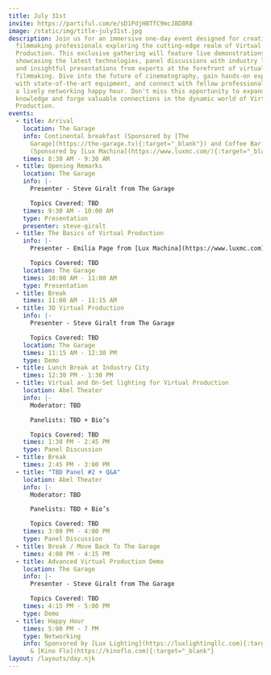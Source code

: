 ```yaml
---
title: July 31st
invite: https://partiful.com/e/sD1PdjH8TfC9mcJ8D8R8
image: /static/img/title-july31st.jpg
description: Join us for an immersive one-day event designed for creative
  filmmaking professionals exploring the cutting-edge realm of Virtual
  Production. This exclusive gathering will feature live demonstrations
  showcasing the latest technologies, panel discussions with industry leaders,
  and insightful presentations from experts at the forefront of virtual
  filmmaking. Dive into the future of cinematography, gain hands-on experience
  with state-of-the-art equipment, and connect with fellow professionals during
  a lively networking happy hour. Don't miss this opportunity to expand your
  knowledge and forge valuable connections in the dynamic world of Virtual
  Production.
events:
  - title: Arrival
    location: The Garage
    info: Continental breakfast (Sponsored by [The
      Garage](https://the-garage.tv){:target="_blank"}) and Coffee Bar
      (Sponsored by [Lux Machina](https://www.luxmc.com/){:target="_blank"})
    times: 8:30 AM - 9:30 AM
  - title: Opening Remarks
    location: The Garage
    info: |-
      Presenter - Steve Giralt from The Garage

      Topics Covered: TBD
    times: 9:30 AM - 10:00 AM
    type: Presentation
    presenter: steve-giralt
  - title: The Basics of Virtual Production
    info: |-
      Presenter - Emilia Page from [Lux Machina](https://www.luxmc.com)

      Topics Covered: TBD
    location: The Garage
    times: 10:00 AM - 11:00 AM
    type: Presentation
  - title: Break
    times: 11:00 AM - 11:15 AM
  - title: 3D Virtual Production
    info: |-
      Presenter - Steve Giralt from The Garage

      Topics Covered: TBD
    location: The Garage
    times: 11:15 AM - 12:30 PM
    type: Demo
  - title: Lunch Break at Industry City
    times: 12:30 PM - 1:30 PM
  - title: Virtual and On-Set lighting for Virtual Production
    location: Abel Theater
    info: |-
      Moderator: TBD

      Panelists: TBD + Bio’s

      Topics Covered: TBD
    times: 1:30 PM - 2:45 PM
    type: Panel Discussion
  - title: Break
    times: 2:45 PM - 3:00 PM
  - title: "TBD Panel #2 + Q&A"
    location: Abel Theater
    info: |-
      Moderator: TBD

      Panelists: TBD + Bio’s

      Topics Covered: TBD
    times: 3:00 PM - 4:00 PM
    type: Panel Discussion
  - title: Break / Move Back To The Garage
    times: 4:00 PM - 4:15 PM
  - title: Advanced Virtual Production Demo
    location: The Garage
    info: |-
      Presenter - Steve Giralt from The Garage

      Topics Covered: TBD
    times: 4:15 PM - 5:00 PM
    type: Demo
  - title: Happy Hour
    times: 5:00 PM - 7 PM
    type: Networking
    info: Sponsored by [Lux Lighting](https://luxlightingllc.com){:target="_blank"}
      & [Kino Flo](https://kinoflo.com){:target="_blank"}
layout: /layouts/day.njk
---
```


